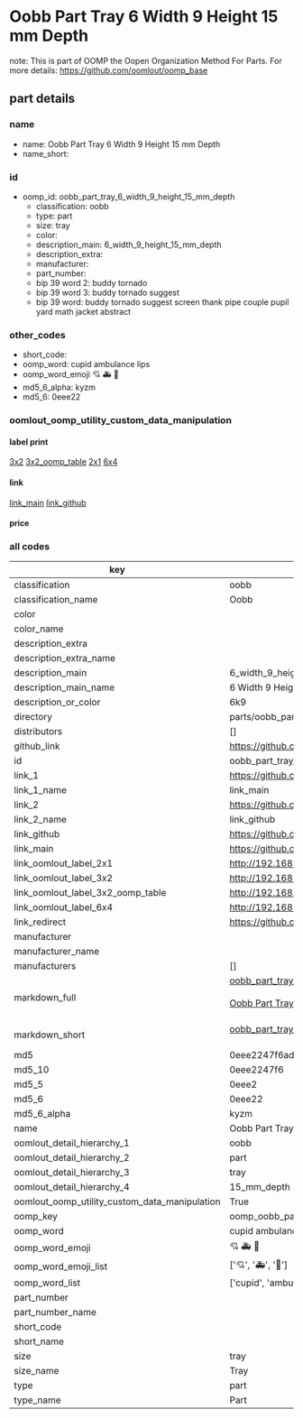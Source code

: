 # Oobb Part Tray 6 Width 9 Height 15 mm Depth  

note: This is part of OOMP the Oopen Organization Method For Parts. For more details: https://github.com/oomlout/oomp_base

##  part details
  







### name
* name: Oobb Part Tray 6 Width 9 Height 15 mm Depth
* name_short: 
### id
* oomp_id: oobb_part_tray_6_width_9_height_15_mm_depth
  * classification: oobb
  * type: part
  * size: tray
  * color: 
  * description_main: 6_width_9_height_15_mm_depth
  * description_extra: 
  * manufacturer: 
  * part_number: 
  * bip 39 word 2: buddy tornado
  * bip 39 word 3: buddy tornado suggest
  * bip 39 word: buddy tornado suggest screen thank pipe couple pupil yard math jacket abstract

### other_codes
* short_code: 
* oomp_word: cupid ambulance lips
* oomp_word_emoji :cupid: :ambulance: :lips:
* md5_6_alpha: kyzm
* md5_6: 0eee22






### oomlout_oomp_utility_custom_data_manipulation
#### label print
[3x2](http://192.168.1.245:1112/?label=oomp%20kyzm)
[3x2_oomp_table](http://192.168.1.108:1112/?label=oomp%20kyzm)
[2x1](http://192.168.1.242:1112/?label=oomp%20kyzm)
[6x4](http://192.168.1.55:1112/?label=oomp%20kyzm)    

#### link

[link_main](https://github.com/oomlout/oomlout_oomp_version_1_messy/tree/main/parts/oobb_part_tray_6_width_9_height_15_mm_depth) [link_github](https://github.com/oomlout/oomlout_oomp_version_1_messy/tree/main/parts/oobb_part_tray_6_width_9_height_15_mm_depth)                             

#### price







### all codes 
| key | value |  
| --- | --- |  
| classification | oobb |  
| classification_name | Oobb |  
| color |  |  
| color_name |  |  
| description_extra |  |  
| description_extra_name |  |  
| description_main | 6_width_9_height_15_mm_depth |  
| description_main_name | 6 Width 9 Height 15 mm Depth |  
| description_or_color | 6k9 |  
| directory | parts/oobb_part_tray_6_width_9_height_15_mm_depth |  
| distributors | [] |  
| github_link | https://github.com/oomlout/oomlout_oomp_part_src/tree/main/parts/oobb_part_tray_6_width_9_height_15_mm_depth |  
| id | oobb_part_tray_6_width_9_height_15_mm_depth |  
| link_1 | https://github.com/oomlout/oomlout_oomp_version_1_messy/tree/main/parts/oobb_part_tray_6_width_9_height_15_mm_depth |  
| link_1_name | link_main |  
| link_2 | https://github.com/oomlout/oomlout_oomp_version_1_messy/tree/main/parts/oobb_part_tray_6_width_9_height_15_mm_depth |  
| link_2_name | link_github |  
| link_github | https://github.com/oomlout/oomlout_oomp_version_1_messy/tree/main/parts/oobb_part_tray_6_width_9_height_15_mm_depth |  
| link_main | https://github.com/oomlout/oomlout_oomp_version_1_messy/tree/main/parts/oobb_part_tray_6_width_9_height_15_mm_depth |  
| link_oomlout_label_2x1 | http://192.168.1.242:1112/?label=oomp%20kyzm |  
| link_oomlout_label_3x2 | http://192.168.1.245:1112/?label=oomp%20kyzm |  
| link_oomlout_label_3x2_oomp_table | http://192.168.1.108:1112/?label=oomp%20kyzm |  
| link_oomlout_label_6x4 | http://192.168.1.55:1112/?label=oomp%20kyzm |  
| link_redirect | https://github.com/oomlout/oomlout_oomp_version_1_messy/tree/main/parts/oobb_part_tray_6_width_9_height_15_mm_depth |  
| manufacturer |  |  
| manufacturer_name |  |  
| manufacturers | [] |  
| markdown_full | [oobb_part_tray_6_width_9_height_15_mm_depth](none)<br>[](none)<br>[Oobb Part Tray 6 Width 9 Height 15 Mm Depth](none)<br><br> |  
| markdown_short | [oobb_part_tray_6_width_9_height_15_mm_depth](none)<br><br> |  
| md5 | 0eee2247f6ade626956fec19b1f958eb |  
| md5_10 | 0eee2247f6 |  
| md5_5 | 0eee2 |  
| md5_6 | 0eee22 |  
| md5_6_alpha | kyzm |  
| name | Oobb Part Tray 6 Width 9 Height 15 mm Depth |  
| oomlout_detail_hierarchy_1 | oobb |  
| oomlout_detail_hierarchy_2 | part |  
| oomlout_detail_hierarchy_3 | tray |  
| oomlout_detail_hierarchy_4 | 15_mm_depth |  
| oomlout_oomp_utility_custom_data_manipulation | True |  
| oomp_key | oomp_oobb_part_tray_6_width_9_height_15_mm_depth |  
| oomp_word | cupid ambulance lips |  
| oomp_word_emoji | :cupid: :ambulance: :lips: |  
| oomp_word_emoji_list | [':cupid:', ':ambulance:', ':lips:'] |  
| oomp_word_list | ['cupid', 'ambulance', 'lips'] |  
| part_number |  |  
| part_number_name |  |  
| short_code |  |  
| short_name |  |  
| size | tray |  
| size_name | Tray |  
| type | part |  
| type_name | Part |  
